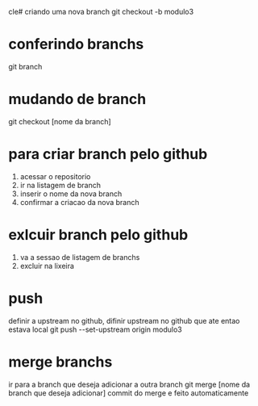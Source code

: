 cle# criando uma nova branch
git checkout -b modulo3

# conferindo branchs
git branch

# mudando de branch
git checkout [nome da branch]

# para criar branch pelo github
1. acessar o repositorio
2. ir na listagem de branch
3. inserir o nome da nova branch
4. confirmar a criacao da nova branch

# exlcuir branch pelo github
1. va a sessao de listagem de branchs
2. excluir na lixeira

# push
definir a upstream no github, difinir upstream no github que ate entao estava local
git push --set-upstream origin modulo3

# merge branchs
ir para a branch que deseja adicionar a outra branch
git merge [nome da branch que deseja adicionar] 
commit do merge e feito automaticamente